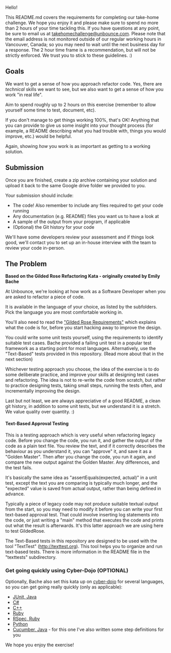 Hello!

This README.md covers the requirements for completing our take-home challenge. We hope you enjoy it and please make sure to spend no more than 2 hours of your time tackling this. If you have questions at any point, be sure to email us at [takehomechallenge@unbounce.com](mailto:takehomechallenge@unbounce.com). Please note that the email address is not monitored outside of our regular working hours in Vancouver, Canada; so you may need to wait until the next business day for a response. The 2 hour time frame is a recommendation, but will not be strictly enforced. We trust you to stick to these guidelines. :)

## Goals
We want to get a sense of how you approach refactor code. Yes, there are *technical* skills we want to see, but we also want to get a sense of how you work "in real life".

Aim to spend roughly up to 2 hours on this exercise (remember to allow yourself some time to test, document, etc).

If you don't manage to get things working 100%, that's OK! Anything that you can provide to give us some insight into your thought process (for example, a README describing what you had trouble with, things you would improve, etc.) would be helpful.

Again, showing *how* you work is as important as getting to a working solution.

## Submission
Once you are finished, create a zip archive containing your solution and upload it back to the same Google drive folder we provided to you.

Your submission should include:
* The code! Also remember to include any files required to get your code running
* Any documentation (e.g. README) files you want us to have a look at
* A sample of the output from your program, if applicable
* (Optional) the Git history for your code

We'll have some developers review your assessment and if things look good, we'll contact you to set up an in-house interview with the team to review your code in-person.

## The Problem

**Based on the Gilded Rose Refactoring Kata - originally created by Emily Bache**

At Unbounce, we're looking at how work as a Software Developer when you are asked to refactor a piece of code. 

It is available in the language of your choice, as listed by the subfolders. Pick the language you are most comfortable working in.

You'll also need to read the ["Gilded Rose Requirements"](GildedRoseRequirements.txt) which explains what the code is for, before you start hacking away to improve the design.

You could write some unit tests yourself, using the requirements to identify suitable test cases. Bache provided a failing unit test in a popular test framework as a starting point for most languages.  Alternatively, use the "Text-Based" tests provided in this repository. (Read more about that in the next section)

Whichever testing approach you choose, the idea of the exercise is to do some deliberate practice, and improve your skills at designing test cases and refactoring. The idea is not to re-write the code from scratch, but rather to practice designing tests, taking small steps, running the tests often, and incrementally improving the design. 

Last but not least, we are always appreciative of a good README, a clean git history, in addition to some unit tests, but we understand it is a stretch.  We value quality over quantity. :)

#### Text-Based Approval Testing

This is a testing approach which is very useful when refactoring legacy code. Before you change the code, you run it, and gather the output of the code as a plain text file. You review the text, and if it correctly describes the behaviour as you understand it, you can "approve" it, and save it as a "Golden Master". Then after you change the code, you run it again, and compare the new output against the Golden Master. Any differences, and the test fails.

It's basically the same idea as "assertEquals(expected, actual)" in a unit test, except the text you are comparing is typically much longer, and the "expected" value is saved from actual output, rather than being defined in advance.

Typically a piece of legacy code may not produce suitable textual output from the start, so you may need to modify it before you can write your first text-based approval test. That could involve inserting log statements into the code, or just writing a "main" method that executes the code and prints out what the result is afterwards. It's this latter approach we are using here to test GildedRose.

The Text-Based tests in this repository are designed to be used with the tool "TextTest" (http://texttest.org). This tool helps you to organize and run text-based tests. There is more information in the README file in the "texttests" subdirectory.

### Get going quickly using Cyber-Dojo (OPTIONAL)

Optionally, Bache also set this kata up on [cyber-dojo](http://cyber-dojo.org) for several languages, so you can get going really quickly (only as applicable):

- [JUnit, Java](http://cyber-dojo.org/forker/fork/751DD02C4C?avatar=snake&tag=8)
- [C#](http://cyber-dojo.org/forker/fork/5C5AC766B0?avatar=koala&tag=3)
- [C++](http://cyber-dojo.org/forker/fork/AA86ECBCC9?avatar=rhino&tag=7)
- [Ruby](http://cyber-dojo.org/forker/fork/A8943EAF92?avatar=hippo&tag=9)
- [RSpec, Ruby](http://cyber-dojo.org/forker/fork/8E58B0AD16?avatar=raccoon&tag=3)
- [Python](http://cyber-dojo.org/forker/fork/297041AA7A?avatar=lion&tag=4)
- [Cucumber, Java](http://cyber-dojo.org/forker/fork/0F82D4BA89?avatar=gorilla&tag=48) - for this one I've also written some step definitions for you

We hope you enjoy the exercise!
